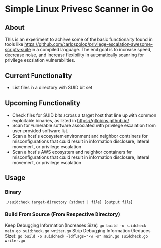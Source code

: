 # Simple Linux Privesc Scanner in Go
## About
This is an experiment to achieve some of the basic functionality found in tools like https://github.com/carlospolop/privilege-escalation-awesome-scripts-suite in a compiled language. The end goal is to increase speed, decrease noise, and increase flexibility in automatically scanning for privilege escalation vulnerabilities.

## Current Functionality
- List files in a directory with SUID bit set

## Upcoming Functionality
- Check files for SUID bits across a target host that line up with common exploitable binaries, as listed in https://gtfobins.github.io/.
- Scan for vulnerable software associated with privilege escalation from user-provided software list.
- Scan a host's ecosystem environment and neighbor containers for misconfigurations that could result in information disclosure, lateral movement, or privilege escalation
- Scan a host's AWS ecosystem and neighbor containers for misconfigurations that could result in information disclosure, lateral movement, or privilege escalation

## Usage
### Binary
`./suidcheck target-directory {stdout | file} [output file]`

### Build From Source (From Respective Directory)
Keep Debugging Information (Increases Size): `go build -o suidcheck main.go suidcheck.go writer.go`
Strip Debugging Information (Reduces Size): `go build -o suidcheck -ldflags="-w -s" main.go suidcheck.go writer.go`